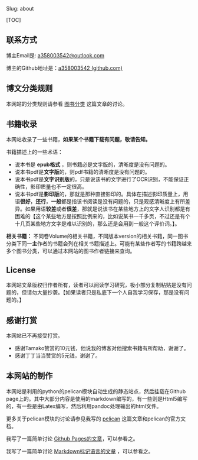 Slug: about



[TOC]

## 联系方式

博主Email是: [a358003542@outlook.com](mailto:a358003542@outlook.com) 

博主的Github地址是：[a358003542 (github.com)](https://github.com/a358003542)


## 博文分类规则
本网站的分类规则请参看 [图书分类](/articles/classification.html) 这篇文章的讨论。

## 书籍收录
本网站收录了一些书籍，**如果某个书籍下载有问题，敬请告知。** 

书籍描述上的一些术语：

- 说本书是 **epub格式** ，则书籍必是文字版的，清晰度是没有问题的。
- 说本书pdf是**文字版**的，则pdf书籍的清晰度是没有问题的。
- 说本书pdf是**文字识别版**的，只是说该书的文字进行了OCR识别，不能保证正确性，影印质量也不一定很高。
- 说本书pdf是**影印版**的，那就是那种直接影印的。具体在描述影印质量上，用语**很好**，**还行**，**一般**都是指该书阅读是没有问题的，只是观感清晰度上有所差异。如果用语**较差**或者**很差**，那就是说该书在某些地方上的文字人识别都是有困难的【这个某些地方是按照比例来的，比如说某书一千多页，不过还是有个十几页某些地方文字是难以识别的，那么还是会用到一般这个评价词。】。

**相关书籍：** 不同卷Volume的相关书籍，不同版本version的相关书籍，同一图书分类下同一**主**作者的书籍会列在相关书籍描述上。可能有某些作者写的书籍跨越来多个图书分类，可以通过本网站的图书作者链接来查询。

## License

本网站文章版权归作者所有，读者可以阅读学习研究，极小部分复制粘贴是没有问题的，但请勿大量抄袭。【如果读者只是私底下一个人自我学习保存，那是没有问题的。】


## 感谢打赏
本网站已不再接受打赏。

- 感谢Tamako赞赏的10元钱，他说我的博客对他搜索书籍有所帮助，谢谢了。
- 感谢丁丁当当赞赏的5元钱，谢谢了。

## 本网站的制作
本网站是利用的python的pelican模块自动生成的静态站点，然后挂载在Github page上的。其中大部分内容是使用的markdown编写的，有一些则是Html5编写的，有一些是由Latex编写，然后利用pandoc处理输出的html文件。

更多关于pelican模块的讨论请参见我写的 [pelican](/articles/pelican.html) 这篇文章和pelican的官方文档。

我写了一篇简单讨论 [Github Pages的文章](/articles/github_pages.html)，可以参看之。

我写了一篇简单讨论 [Markdown标记语言的文章](/articles/markdown.html) ，可以参看之。
